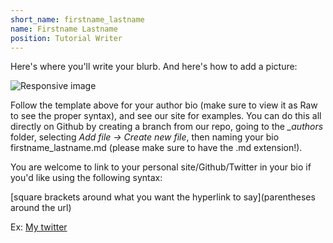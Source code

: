 ```yaml
---
short_name: firstname_lastname
name: Firstname Lastname
position: Tutorial Writer
---
```



Here's where you'll write your blurb. And here's how to add a picture:


<div class="container">
  <img src="/assets/images/your_photo_file_name.jpg" class="img-fluid" alt="Responsive image">
</div>



Follow the template above for your author bio (make sure to view it as Raw to see the proper syntax), and see our site for examples. You can do this all directly on Github by creating a branch from our repo, going to the *_authors* folder, selecting *Add file -> Create new file*, then naming your bio firstname_lastname.md (please make sure to have the .md extension!).

You are welcome to link to your personal site/Github/Twitter in your bio if you'd like using the following syntax:

[square brackets around what you want the hyperlink to say](parentheses around the url)

Ex: [My twitter](https://twitter.com)
